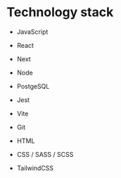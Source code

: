 # Technology stack

- JavaScript
- React
- Next

- Node

- PostgeSQL

- Jest
- Vite
- Git

- HTML
- CSS / SASS / SCSS
- TailwindCSS

